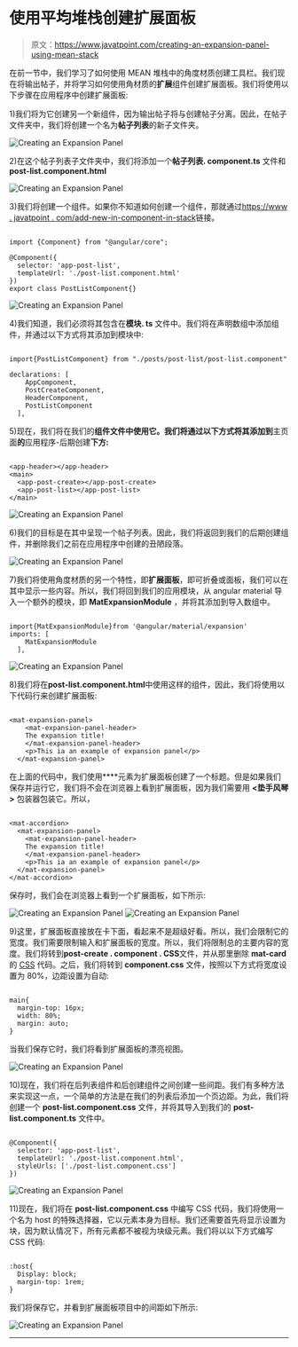 # 使用平均堆栈创建扩展面板

> 原文：<https://www.javatpoint.com/creating-an-expansion-panel-using-mean-stack>

在前一节中，我们学习了如何使用 MEAN 堆栈中的角度材质创建工具栏。我们现在将输出帖子，并将学习如何使用角材质的**扩展**组件创建扩展面板。我们将使用以下步骤在应用程序中创建扩展面板:

1)我们将为它创建另一个新组件，因为输出帖子将与创建帖子分离。因此，在帖子文件夹中，我们将创建一个名为**帖子列表**的新子文件夹。

![Creating an Expansion Panel](img/756f97d697b2686089b64eaa9bb5f42c.png)

2)在这个帖子列表子文件夹中，我们将添加一个**帖子列表. component.ts** 文件和**post-list.component.html**

![Creating an Expansion Panel](img/4d4cba7d6a05424c80aebae416e458b1.png)

3)我们将创建一个组件。如果你不知道如何创建一个组件，那就通过[https://www . javatpoint . com/add-new-in-component-in-stack](https://www.javatpoint.com/adding-new-component-in-mean-stack)链接。

```

import {Component} from "@angular/core";

@Component({
  selector: 'app-post-list',
  templateUrl: './post-list.component.html'
})
export class PostListComponent{}

```

![Creating an Expansion Panel](img/6ed60c84f123fdd67990d8cb3add92fa.png)

4)我们知道，我们必须将其包含在**模块. ts** 文件中。我们将在声明数组中添加组件，并通过以下方式将其添加到模块中:

```

import{PostListComponent} from "./posts/post-list/post-list.component"

declarations: [
    AppComponent,
    PostCreateComponent,
    HeaderComponent,
    PostListComponent
  ],

```

5)现在，我们将在我们的**组件文件中使用它。我们将通过以下方式将其添加到**主页面**的**应用程序-后期创建**下方:**

```

<app-header></app-header>
<main>
  <app-post-create></app-post-create>
  <app-post-list></app-post-list>
</main>

```

![Creating an Expansion Panel](img/6c3cbc23acf6fa54d9958d05e27fa01a.png)

6)我们的目标是在其中呈现一个帖子列表。因此，我们将返回到我们的后期创建组件，并删除我们之前在应用程序中创建的丑陋段落。

![Creating an Expansion Panel](img/26328be4ba76a60626d0bd7a067b1c4d.png)

7)我们将使用角度材质的另一个特性，即**扩展面板**，即可折叠或面板，我们可以在其中显示一些内容。所以，我们将回到我们的应用模块，从 angular material 导入一个额外的模块，即 **MatExpansionModule** ，并将其添加到导入数组中。

```

import{MatExpansionModule}from '@angular/material/expansion'
imports: [
    MatExpansionModule
  ],

```

![Creating an Expansion Panel](img/a1be4235b18664a342cf356952fdbc70.png)

8)我们将在**post-list.component.html**中使用这样的组件，因此，我们将使用以下代码行来创建扩展面板:

```

<mat-expansion-panel>
    <mat-expansion-panel-header>
    The expansion title!
    </mat-expansion-panel-header>
    <p>This ia an example of expansion panel</p>
  </mat-expansion-panel>

```

在上面的代码中，我们使用**<mat-expansion-panel-header></mat-expansion-panel-header>**元素为扩展面板创建了一个标题。但是如果我们保存并运行它，我们将不会在浏览器上看到扩展面板，因为我们需要用 **<垫手风琴>** 包装器包装它。所以，

```

<mat-accordion>
  <mat-expansion-panel>
    <mat-expansion-panel-header>
    The expansion title!
    </mat-expansion-panel-header>
    <p>This ia an example of expansion panel</p>
  </mat-expansion-panel>
</mat-accordion>

```

保存时，我们会在浏览器上看到一个扩展面板，如下所示:

![Creating an Expansion Panel](img/c68e0de2da16cdda2cc4d3ba54ed98d2.png)
![Creating an Expansion Panel](img/cfc39a3f05fe813542020146124cd206.png)

9)这里，扩展面板直接放在卡下面，看起来不是超级好看。所以，我们会限制它的宽度。我们需要限制输入和扩展面板的宽度。所以，我们将限制总的主要内容的宽度。我们将转到**post-create . component . CSS**文件，并从那里删除 **mat-card** 的 [CSS](https://www.javatpoint.com/css-tutorial) 代码。之后，我们将转到 **component.css** 文件，按照以下方式将宽度设置为 80%，边距设置为自动:

```

main{
  margin-top: 16px;
  width: 80%;
  margin: auto;
}

```

当我们保存它时，我们将看到扩展面板的漂亮视图。

![Creating an Expansion Panel](img/c0d2dee70081d93874a04bc831a4ac56.png)

10)现在，我们将在后列表组件和后创建组件之间创建一些间距。我们有多种方法来实现这一点，一个简单的方法是在我们的列表后添加一个页边距。为此，我们将创建一个 **post-list.component.css** 文件，并将其导入到我们的 **post-list.component.ts** 文件中。

```

@Component({
  selector: 'app-post-list',
  templateUrl: './post-list.component.html',
  styleUrls: ['./post-list.component.css']
})

```

![Creating an Expansion Panel](img/d8953fc520daf721d0874eeb99de01f3.png)

11)现在，我们将在 **post-list.component.css** 中编写 CSS 代码，我们将使用一个名为 host 的特殊选择器，它以元素本身为目标。我们还需要首先将显示设置为块，因为默认情况下，所有元素都不被视为块级元素。我们将以以下方式编写 CSS 代码:

```

:host{
  Display: block;
  margin-top: 1rem;
}

```

我们将保存它，并看到扩展面板项目中的间距如下所示:

![Creating an Expansion Panel](img/51dba40831b4c299e1d26964e09627f6.png)

* * *